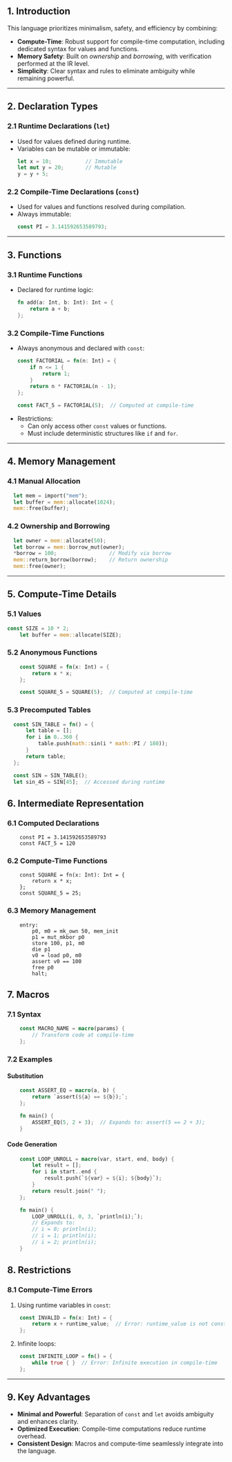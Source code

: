 
## **1. Introduction**

This language prioritizes minimalism, safety, and efficiency by combining:

- **Compute-Time**: Robust support for compile-time computation, including dedicated syntax for values and functions.
- **Memory Safety**: Built on *ownership* and *borrowing*, with verification performed at the IR level.
- **Simplicity**: Clear syntax and rules to eliminate ambiguity while remaining powerful.

---

## **2. Declaration Types**

### **2.1 Runtime Declarations (`let`)**
- Used for values defined during runtime.
- Variables can be mutable or immutable:
    ```rust
    let x = 10;           // Immutable
    let mut y = 20;       // Mutable
    y = y + 5;
    ```

### **2.2 Compile-Time Declarations (`const`)**
- Used for values and functions resolved during compilation.
- Always immutable:
    ```rust
    const PI = 3.141592653589793;
    ```

---

## **3. Functions**

### **3.1 Runtime Functions**
- Declared for runtime logic:
    ```rust
    fn add(a: Int, b: Int): Int = {
        return a + b;
    };
    ```

### **3.2 Compile-Time Functions**
- Always anonymous and declared with `const`:
    ```rust
    const FACTORIAL = fn(n: Int) = {
        if n <= 1 {
            return 1;
        }
        return n * FACTORIAL(n - 1);
    };

    const FACT_5 = FACTORIAL(5);  // Computed at compile-time
    ```
- Restrictions:
  - Can only access other `const` values or functions.
  - Must include deterministic structures like `if` and `for`.

---

## **4. Memory Management**

### **4.1 Manual Allocation**
  ```rust
    let mem = import("mem");
    let buffer = mem::allocate(1024);
    mem::free(buffer);
  ```

### **4.2 Ownership and Borrowing**
  ```rust
    let owner = mem::allocate(50);
    let borrow = mem::borrow_mut(owner);
    *borrow = 100;                 // Modify via borrow
    mem::return_borrow(borrow);    // Return ownership
    mem::free(owner);
  ```

---

## **5. Compute-Time Details**

### **5.1 Values**
```rust
const SIZE = 10 * 2;
    let buffer = mem::allocate(SIZE);

```
### **5.2 Anonymous Functions**
```rust
    const SQUARE = fn(x: Int) = {
        return x * x;
    };

    const SQUARE_5 = SQUARE(5);  // Computed at compile-time
```

### **5.3 Precomputed Tables**
  ```rust
    const SIN_TABLE = fn() = {
        let table = [];
        for i in 0..360 {
            table.push(math::sin(i * math::PI / 180));
        }
        return table;
    };

    const SIN = SIN_TABLE();
    let sin_45 = SIN[45];  // Accessed during runtime
```


## **6. Intermediate Representation**

### **6.1 Computed Declarations**
```text
    const PI = 3.141592653589793
    const FACT_5 = 120
```

### **6.2 Compute-Time Functions**
```text
    const SQUARE = fn(x: Int): Int = {
        return x * x;
    };
    const SQUARE_5 = 25;
```

### **6.3 Memory Management**
```text
    entry:
        p0, m0 = mk_own 50, mem_init
        p1 = mut_mkbor p0
        store 100, p1, m0
        die p1
        v0 = load p0, m0
        assert v0 == 100
        free p0
        halt;
```


## **7. Macros**

### **7.1 Syntax**
```rust
    const MACRO_NAME = macro(params) {
        // Transform code at compile-time
    };
```

### **7.2 Examples**

#### Substitution
```rust
    const ASSERT_EQ = macro(a, b) {
        return `assert(${a} == ${b});`;
    };

    fn main() {
        ASSERT_EQ(5, 2 + 3);  // Expands to: assert(5 == 2 + 3);
    }
```

#### Code Generation
```rust
    const LOOP_UNROLL = macro(var, start, end, body) {
        let result = [];
        for i in start..end {
            result.push(`${var} = ${i}; ${body}`);
        }
        return result.join(" ");
    };

    fn main() {
        LOOP_UNROLL(i, 0, 3, `println(i);`);
        // Expands to:
        // i = 0; println(i);
        // i = 1; println(i);
        // i = 2; println(i);
    }
```


## **8. Restrictions**

### **8.1 Compute-Time Errors**
1. Using runtime variables in `const`:
```rust
    const INVALID = fn(x: Int) = {
        return x + runtime_value;  // Error: runtime_value is not const
    };
```

2. Infinite loops:
```rust
    const INFINITE_LOOP = fn() = {
        while true { }  // Error: Infinite execution in compile-time
    };
```

---

## **9. Key Advantages**

- **Minimal and Powerful**: Separation of `const` and `let` avoids ambiguity and enhances clarity.
- **Optimized Execution**: Compile-time computations reduce runtime overhead.
- **Consistent Design**: Macros and compute-time seamlessly integrate into the language.

